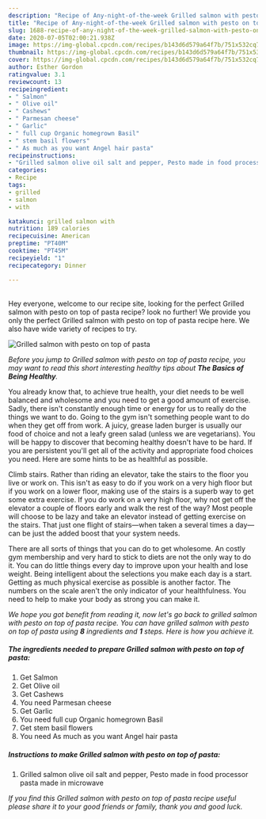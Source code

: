 ```yaml
---
description: "Recipe of Any-night-of-the-week Grilled salmon with pesto on top of pasta"
title: "Recipe of Any-night-of-the-week Grilled salmon with pesto on top of pasta"
slug: 1688-recipe-of-any-night-of-the-week-grilled-salmon-with-pesto-on-top-of-pasta
date: 2020-07-05T02:00:21.938Z
image: https://img-global.cpcdn.com/recipes/b143d6d579a64f7b/751x532cq70/grilled-salmon-with-pesto-on-top-of-pasta-recipe-main-photo.jpg
thumbnail: https://img-global.cpcdn.com/recipes/b143d6d579a64f7b/751x532cq70/grilled-salmon-with-pesto-on-top-of-pasta-recipe-main-photo.jpg
cover: https://img-global.cpcdn.com/recipes/b143d6d579a64f7b/751x532cq70/grilled-salmon-with-pesto-on-top-of-pasta-recipe-main-photo.jpg
author: Esther Gordon
ratingvalue: 3.1
reviewcount: 13
recipeingredient:
- " Salmon"
- " Olive oil"
- " Cashews"
- " Parmesan cheese"
- " Garlic"
- " full cup Organic homegrown Basil"
- " stem basil flowers"
- " As much as you want Angel hair pasta"
recipeinstructions:
- "Grilled salmon olive oil salt and pepper, Pesto made in food processor pasta made in microwave"
categories:
- Recipe
tags:
- grilled
- salmon
- with

katakunci: grilled salmon with 
nutrition: 189 calories
recipecuisine: American
preptime: "PT40M"
cooktime: "PT45M"
recipeyield: "1"
recipecategory: Dinner

---
```

<br>
Hey everyone, welcome to our recipe site, looking for the perfect Grilled salmon with pesto on top of pasta recipe? look no further! We provide you only the perfect Grilled salmon with pesto on top of pasta recipe here. We also have wide variety of recipes to try.
<br>


![Grilled salmon with pesto on top of pasta](https://img-global.cpcdn.com/recipes/b143d6d579a64f7b/751x532cq70/grilled-salmon-with-pesto-on-top-of-pasta-recipe-main-photo.jpg)

<i>Before you jump to Grilled salmon with pesto on top of pasta recipe, you may want to read this short interesting healthy tips about <strong>The Basics of Being Healthy</strong>.</i>

You already know that, to achieve true health, your diet needs to be well balanced and wholesome and you need to get a good amount of exercise. Sadly, there isn't constantly enough time or energy for us to really do the things we want to do. Going to the gym isn't something people want to do when they get off from work. A juicy, grease laden burger is usually our food of choice and not a leafy green salad (unless we are vegetarians). You will be happy to discover that becoming healthy doesn't have to be hard. If you are persistent you'll get all of the activity and appropriate food choices you need. Here are some hints to be as healthful as possible.

Climb stairs. Rather than riding an elevator, take the stairs to the floor you live or work on. This isn't as easy to do if you work on a very high floor but if you work on a lower floor, making use of the stairs is a superb way to get some extra exercise. If you do work on a very high floor, why not get off the elevator a couple of floors early and walk the rest of the way? Most people will choose to be lazy and take an elevator instead of getting exercise on the stairs. That just one flight of stairs—when taken a several times a day—can be just the added boost that your system needs. 

There are all sorts of things that you can do to get wholesome. An costly gym membership and very hard to stick to diets are not the only way to do it. You can do little things every day to improve upon your health and lose weight. Being intelligent about the selections you make each day is a start. Getting as much physical exercise as possible is another factor. The numbers on the scale aren't the only indicator of your healthfulness. You need to help to make your body as strong you can make it. 


<i>We hope you got benefit from reading it, now let's go back to grilled salmon with pesto on top of pasta recipe. You can have grilled salmon with pesto on top of pasta using <strong>8</strong> ingredients and <strong>1</strong> steps. Here is how you achieve it.
</i>

##### The ingredients needed to prepare Grilled salmon with pesto on top of pasta:

1. Get  Salmon
1. Get  Olive oil
1. Get  Cashews
1. You need  Parmesan cheese
1. Get  Garlic
1. You need  full cup Organic homegrown Basil
1. Get  stem basil flowers
1. You need  As much as you want Angel hair pasta


##### Instructions to make Grilled salmon with pesto on top of pasta:

1. Grilled salmon olive oil salt and pepper, Pesto made in food processor pasta made in microwave


<i>If you find this Grilled salmon with pesto on top of pasta recipe useful please share it to your good friends or family, thank you and good luck.</i>
